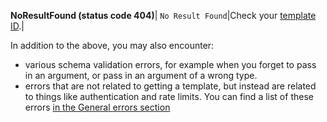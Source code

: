 **NoResultFound (status code 404)**|
`No Result Found`|Check your [template ID](#get-a-template-by-id-arguments-template-id-required).|

In addition to the above, you may also encounter:

* various schema validation errors, for example when you forget to pass in an argument, or pass in an argument of a wrong type.
* errors that are not related to getting a template, but instead are related to things like authentication and rate limits. You can find a list of these errors [in the General errors section](#general-errors)